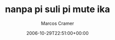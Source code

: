 ---
title: 'nanpa pi suli pi mute ika'
posts: 19
hash: 't566'
author: 'Marcos Cramer'
date: 2006-10-29T22:51:00+00:00
sources:
  - http://forums.tokipona.org/viewtopic.php%3Ft=566.html
---